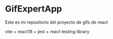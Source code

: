 # GifExpertApp

Este es mi repositorio del proyecto de gifs de react

vite + react18 + jest + react testing library
